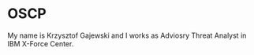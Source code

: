 # OSCP

My name is Krzysztof Gajewski and I works as Adviosry Threat Analyst in IBM X-Force Center. 
